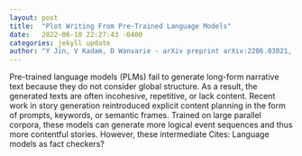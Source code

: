 ```yaml
---
layout: post
title:  "Plot Writing From Pre-Trained Language Models"
date:   2022-06-10 22:27:43 -0400
categories: jekyll update
author: "Y Jin, V Kadam, D Wanvarie - arXiv preprint arXiv:2206.03021, 2022"
---
```

Pre-trained language models (PLMs) fail to generate long-form narrative text because they do not consider global structure. As a result, the generated texts are often incohesive, repetitive, or lack content. Recent work in story generation reintroduced explicit content planning in the form of prompts, keywords, or semantic frames. Trained on large parallel corpora, these models can generate more logical event sequences and thus more contentful stories. However, these intermediate  Cites: Language models as fact checkers?